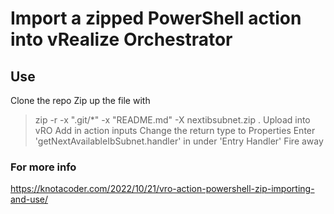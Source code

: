 # Import a zipped PowerShell action into vRealize Orchestrator

## Use
Clone the repo
Zip up the file with 
> zip -r -x ".git/*" -x "README.md" -X nextibsubnet.zip .
Upload into vRO
Add in action inputs
Change the return type to Properties
Enter 'getNextAvailableIbSubnet.handler' in under 'Entry Handler'
Fire away

### For more info
https://knotacoder.com/2022/10/21/vro-action-powershell-zip-importing-and-use/